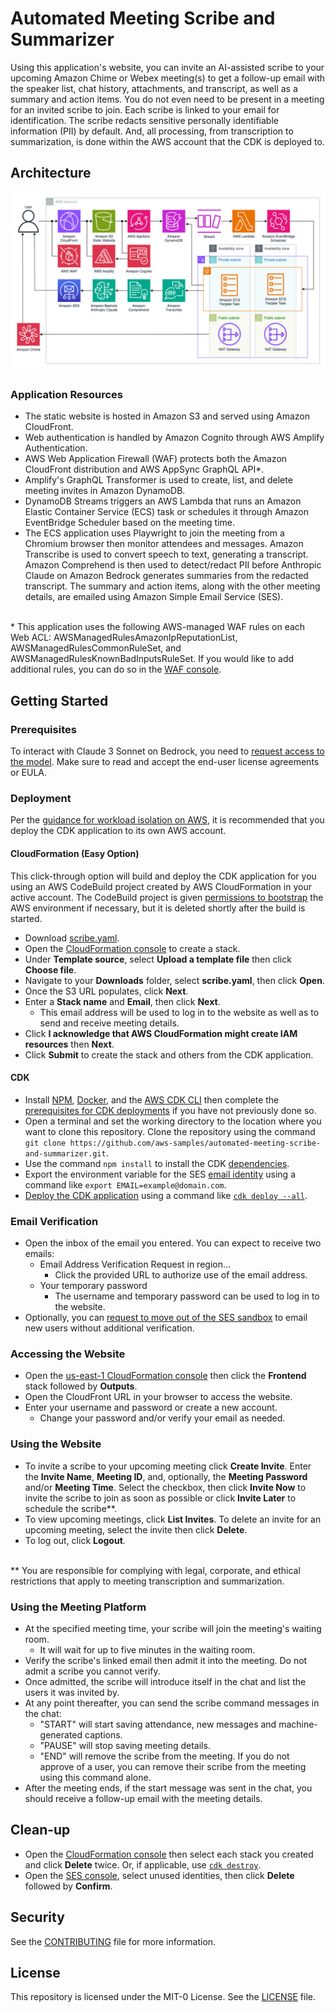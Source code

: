 # Automated Meeting Scribe and Summarizer

Using this application's website, you can invite an AI-assisted scribe to your upcoming Amazon Chime or Webex meeting(s) to get a follow-up email with the speaker list, chat history, attachments, and transcript, as well as a summary and action items. You do not even need to be present in a meeting for an invited scribe to join. Each scribe is linked to your email for identification. The scribe redacts sensitive personally identifiable information (PII) by default. And, all processing, from transcription to summarization, is done within the AWS account that the CDK is deployed to.

## Architecture

![Architecture Diagram](architecture.png)

### Application Resources

-   The static website is hosted in Amazon S3 and served using Amazon CloudFront.
-   Web authentication is handled by Amazon Cognito through AWS Amplify Authentication.
-   AWS Web Application Firewall (WAF) protects both the Amazon CloudFront distribution and AWS AppSync GraphQL API\*.
-   Amplify's GraphQL Transformer is used to create, list, and delete meeting invites in Amazon DynamoDB.
-   DynamoDB Streams triggers an AWS Lambda that runs an Amazon Elastic Container Service (ECS) task or schedules it through Amazon EventBridge Scheduler based on the meeting time.
-   The ECS application uses Playwright to join the meeting from a Chromium browser then monitor attendees and messages. Amazon Transcribe is used to convert speech to text, generating a transcript. Amazon Comprehend is then used to detect/redact PII before Anthropic Claude on Amazon Bedrock generates summaries from the redacted transcript. The summary and action items, along with the other meeting details, are emailed using Amazon Simple Email Service (SES).

<br>\* This application uses the following AWS-managed WAF rules on each Web ACL: AWSManagedRulesAmazonIpReputationList, AWSManagedRulesCommonRuleSet, and AWSManagedRulesKnownBadInputsRuleSet. If you would like to add additional rules, you can do so in the [WAF console](https://console.aws.amazon.com/wafv2/homev2).<br />

## Getting Started

### Prerequisites

To interact with Claude 3 Sonnet on Bedrock, you need to [request access to the model](https://console.aws.amazon.com/bedrock/home?#/modelaccess). Make sure to read and accept the end-user license agreements or EULA.

### Deployment

Per the [guidance for workload isolation on AWS](https://aws.amazon.com/solutions/guidance/workload-isolation-on-aws/), it is recommended that you deploy the CDK application to its own AWS account.

#### CloudFormation (Easy Option)

This click-through option will build and deploy the CDK application for you using an AWS CodeBuild project created by AWS CloudFormation in your active account. The CodeBuild project is given [permissions to bootstrap](https://docs.aws.amazon.com/cdk/v2/guide/bootstrapping-env.html#bootstrapping-env-permissions) the AWS environment if necessary, but it is deleted shortly after the build is started.

-   Download [scribe.yaml](scribe.yaml).
-   Open the [CloudFormation console](https://console.aws.amazon.com/cloudformation/home?#/stacks/create) to create a stack.
-   Under **Template source**, select **Upload a template file** then click **Choose file**.
-   Navigate to your **Downloads** folder, select **scribe.yaml**, then click **Open**.
-   Once the S3 URL populates, click **Next**.
-   Enter a **Stack name** and **Email**, then click **Next**.
    -   This email address will be used to log in to the website as well as to send and receive meeting details.
-   Click **I acknowledge that AWS CloudFormation might create IAM resources** then **Next**.
-   Click **Submit** to create the stack and others from the CDK application.

#### CDK

-   Install [NPM](https://docs.npmjs.com/downloading-and-installing-node-js-and-npm), [Docker](https://docs.aws.amazon.com/serverless-application-model/latest/developerguide/install-docker.html#install-docker-instructions), and the [AWS CDK CLI](https://docs.aws.amazon.com/cdk/v2/guide/getting_started.html#getting_started_install) then complete the [prerequisites for CDK deployments](https://docs.aws.amazon.com/cdk/v2/guide/deploy.html#deploy-prerequisites) if you have not previously done so.
-   Open a terminal and set the working directory to the location where you want to clone this repository. Clone the repository using the command `git clone https://github.com/aws-samples/automated-meeting-scribe-and-summarizer.git`.
-   Use the command `npm install` to install the CDK [dependencies](https://docs.aws.amazon.com/cdk/v2/guide/work-with-cdk-typescript.html#work-with-cdk-typescript-dependencies).
-   Export the environment variable for the SES [email identity](lib/base.ts) using a command like `export EMAIL=example@domain.com`.
-   [Deploy the CDK application](https://docs.aws.amazon.com/cdk/v2/guide/deploy.html#deploy-how-deploy) using a command like [`cdk deploy --all`](https://docs.aws.amazon.com/cdk/v2/guide/ref-cli-cmd-deploy.html).

### Email Verification

-   Open the inbox of the email you entered. You can expect to receive two emails:
    -   Email Address Verification Request in region...
        -   Click the provided URL to authorize use of the email address.
    -   Your temporary password
        -   The username and temporary password can be used to log in to the website.
-   Optionally, you can [request to move out of the SES sandbox](https://docs.aws.amazon.com/ses/latest/dg/request-production-access.html) to email new users without additional verification.

### Accessing the Website

-   Open the [us-east-1 CloudFormation console](https://console.aws.amazon.com/cloudformation/home?region=us-east-1) then click the **Frontend** stack followed by **Outputs**.
-   Open the CloudFront URL in your browser to access the website.
-   Enter your username and password or create a new account.
    -   Change your password and/or verify your email as needed.

### Using the Website

-   To invite a scribe to your upcoming meeting click **Create Invite**. Enter the **Invite Name**, **Meeting ID**, and, optionally, the **Meeting Password** and/or **Meeting Time**. Select the checkbox, then click **Invite Now** to invite the scribe to join as soon as possible or click **Invite Later** to schedule the scribe\*\*.
-   To view upcoming meetings, click **List Invites**. To delete an invite for an upcoming meeting, select the invite then click **Delete**.
-   To log out, click **Logout**.

<br>\*\* You are responsible for complying with legal, corporate, and ethical restrictions that apply to meeting transcription and summarization.<br />

### Using the Meeting Platform

-   At the specified meeting time, your scribe will join the meeting's waiting room.
    -   It will wait for up to five minutes in the waiting room.
-   Verify the scribe's linked email then admit it into the meeting. Do not admit a scribe you cannot verify.
-   Once admitted, the scribe will introduce itself in the chat and list the users it was invited by.
-   At any point thereafter, you can send the scribe command messages in the chat:
    -   "START" will start saving attendance, new messages and machine-generated captions.
    -   "PAUSE" will stop saving meeting details.
    -   "END" will remove the scribe from the meeting. If you do not approve of a user, you can remove their scribe from the meeting using this command alone.
-   After the meeting ends, if the start message was sent in the chat, you should receive a follow-up email with the meeting details.

## Clean-up

-   Open the [CloudFormation console](https://console.aws.amazon.com/cloudformation/home) then select each stack you created and click **Delete** twice. Or, if applicable, use [`cdk destroy`](https://docs.aws.amazon.com/cdk/v2/guide/ref-cli-cmd-destroy.html).
-   Open the [SES console](https://console.aws.amazon.com/ses/home?#/identities), select unused identities, then click **Delete** followed by **Confirm**.

## Security

See the [CONTRIBUTING](CONTRIBUTING) file for more information.

## License

This repository is licensed under the MIT-0 License. See the [LICENSE](LICENSE) file.
